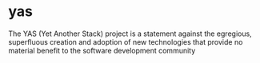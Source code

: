 # yas
The YAS (Yet Another Stack) project is a statement against the egregious, superfluous creation and adoption of new technologies that provide no material benefit to the software development community
